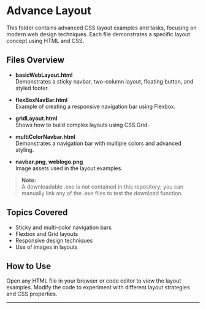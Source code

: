 # Advance Layout

This folder contains advanced CSS layout examples and tasks, focusing on modern web design techniques. Each file demonstrates a specific layout concept using HTML and CSS.

## Files Overview

- **basicWebLayout.html**  
  Demonstrates a sticky navbar, two-column layout, floating button, and styled footer.

- **flexBoxNavBar.html**  
  Example of creating a responsive navigation bar using Flexbox.

- **gridLayout.html**  
  Shows how to build complex layouts using CSS Grid.

- **multiColorNavbar.html**  
  Demonstrates a navigation bar with multiple colors and advanced styling.

- **navbar.png**, **weblogo.png**  
  Image assets used in the layout examples.

> **Note:**  
> A downloadable .exe is not contained in this repository; you can manually link any of the .exe files to test the download function.

## Topics Covered

- Sticky and multi-color navigation bars
- Flexbox and Grid layouts
- Responsive design techniques
- Use of images in layouts

## How to Use

Open any HTML file in your browser or code editor to view the layout examples. Modify the code to experiment with different layout strategies and CSS properties.

---
